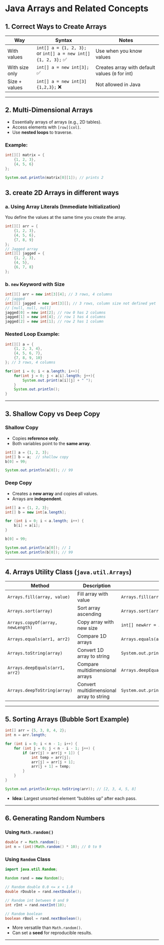 # Java Arrays and Related Concepts

## 1. Correct Ways to Create Arrays

| Way | Syntax | Notes |
|-----|-------|------|
| With values | `int[] a = {1, 2, 3};` <br> or `int[] a = new int[]{1, 2, 3};` ✅ | Use when you know values |
| With size only | `int[] a = new int[3];` ✅ | Creates array with default values (`0` for int) |
| Size + values | `int[] a = new int[3]{1,2,3};` ❌ | Not allowed in Java |

---

## 2. Multi-Dimensional Arrays

- Essentially arrays of arrays (e.g., 2D tables).
- Access elements with `[row][col]`.
- Use **nested loops** to traverse.

### Example:
```java
int[][] matrix = {
    {1, 2, 3},
    {4, 5, 6}
};

System.out.println(matrix[0][1]); // prints 2
```
## 3. create 2D Arrays in different ways

### a. Using Array Literals (Immediate Initialization)

You define the values at the same time you create the array.
```java
int[][] arr = {
    {1, 2, 3},
    {4, 5, 6},
    {7, 8, 9}
};
// Jagged array
int[][] jagged = {
    {1, 2, 3},
    {4, 5},
    {6, 7, 8}
};
```
### b. `new` Keyword with Size
```java
int[][] arr = new int[3][4]; // 3 rows, 4 columns
// jagged
int[][] jagged = new int[3][]; // 3 rows, column size not defined yet
// [null, null, null]
jagged[0] = new int[2]; // row 0 has 2 columns
jagged[1] = new int[4]; // row 1 has 4 columns
jagged[2] = new int[1]; // row 2 has 1 column
```


### Nested Loop Example:
```java
int[][] a = {
    {1, 2, 3, 4},
    {4, 5, 6, 7},
    {7, 8, 9, 10}
}; // 3 rows, 4 columns

for(int i = 0; i < a.length; i++){
    for(int j = 0; j < a[i].length; j++){
        System.out.print(a[i][j] + " ");
    }
    System.out.println();
}
```

---

## 3. Shallow Copy vs Deep Copy

### Shallow Copy
- Copies **reference only**.
- Both variables point to the **same array**.
```java
int[] a = {1, 2, 3};
int[] b = a;  // shallow copy
b[0] = 99;

System.out.println(a[0]); // 99
```

### Deep Copy
- Creates a **new array** and copies all values.
- Arrays are **independent**.
```java
int[] a = {1, 2, 3};
int[] b = new int[a.length];

for (int i = 0; i < a.length; i++) {
    b[i] = a[i];
}

b[0] = 99;

System.out.println(a[0]); // 1
System.out.println(b[0]); // 99
```

---

## 4. Arrays Utility Class (`java.util.Arrays`)

| Method | Description | Example |
|--------|-------------|---------|
| `Arrays.fill(array, value)` | Fill array with value | `Arrays.fill(arr, 1);` |
| `Arrays.sort(array)` | Sort array ascending | `Arrays.sort(arr);` |
| `Arrays.copyOf(array, newLength)` | Copy array with new size | `int[] newArr = Arrays.copyOf(arr, 10);` |
| `Arrays.equals(arr1, arr2)` | Compare 1D arrays | `Arrays.equals(arr1, arr2);` |
| `Arrays.toString(array)` | Convert 1D array to string | `System.out.println(Arrays.toString(arr));` |
| `Arrays.deepEquals(arr1, arr2)` | Compare multidimensional arrays | `Arrays.deepEquals(matrix1, matrix2);` |
| `Arrays.deepToString(array)` | Convert multidimensional array to string | `System.out.println(Arrays.deepToString(matrix));` |

---

## 5. Sorting Arrays (Bubble Sort Example)

```java
int[] arr = {5, 3, 8, 4, 2};
int n = arr.length;

for (int i = 0; i < n - 1; i++) {
    for (int j = 0; j < n - i - 1; j++) {
        if (arr[j] > arr[j + 1]) {
            int temp = arr[j];
            arr[j] = arr[j + 1];
            arr[j + 1] = temp;
        }
    }
}

System.out.println(Arrays.toString(arr)); // [2, 3, 4, 5, 8]
```

- **Idea:** Largest unsorted element “bubbles up” after each pass.

---

## 6. Generating Random Numbers

### Using `Math.random()`
```java
double r = Math.random();
int n = (int)(Math.random() * 10); // 0 to 9
```

### Using `Random` Class
```java
import java.util.Random;

Random rand = new Random();

// Random double 0.0 <= x < 1.0
double rDouble = rand.nextDouble();

// Random int between 0 and 9
int rInt = rand.nextInt(10);

// Random boolean
boolean rBool = rand.nextBoolean();
```
- More versatile than `Math.random()`.
- Can set a **seed** for reproducible results.

---
